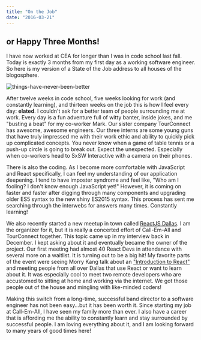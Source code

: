 ```yaml
---
title: "On the Job"
date: "2016-03-21"
---
```


## or Happy Three Months!

I have now worked at CEA for longer than I was in code school last fall. Today is exactly 3 months from my first day as a working software engineer. So here is my version of a State of the Job address to all houses of the blogosphere.

![things-have-never-been-better](http://res.cloudinary.com/drumsensei/image/upload/v1515869678/this.setstate_qjrkcm.gif)

After twelve weeks in code school, five weeks looking for work (and constantly learning), and thirteen weeks on the job this is how I feel every day: **elated**. I couldn't ask for a better team of people surrounding me at work. Every day is a fun adventure full of witty banter, inside jokes, and me "busting a beat" for my co-worker Mark. Our sister company TourConnect has awesome, awesome engineers. Our three interns are some young guns that have truly impressed me with their work ethic and ability to quickly pick up complicated concepts. You never know when a game of table tennis or a push-up circle is going to break out. Expect the unexpected. Especially when co-workers head to SxSW Interactive with a camera on their phones.

There is also the coding. As I become more comfortable with JavaScript and React specifically, I can feel my understanding of our application deepening. I tend to have imposter syndrome and feel like, "Who am I fooling? I don't know enough JavaScript yet!" However, it is coming on faster and faster after digging through many components and upgrading older ES5 syntax to the new shiny ES2015 syntax. This process has sent me searching through the interwebs for answers many times. Constantly learning!

We also recently started a new meetup in town called [ReactJS Dallas](http://www.meetup.com/ReactJS-Dallas/). I am the organizer for it, but it is really a concerted effort of Call-Em-All and TourConnect together. This topic came up in my interview back in December. I kept asking about it and eventually became the owner of the project. Our first meeting had almost 40 React Devs in attendance with several more on a waitlist. It is turning out to be a big hit! My favorite parts of the event were seeing Morry Kang talk about an ["Introduction to React"](http://www.meetup.com/ReactJS-Dallas/events/228784181/) and meeting people from all over Dallas that use React or want to learn about it. It was especially cool to meet two remote developers who are accustomed to sitting at home and working via the internet. We got those people out of the house and mingling with like-minded coders!

Making this switch from a long-time, successful band director to a software engineer has not been easy…but it has been worth it. Since starting my job at Call-Em-All, I have seen my family more than ever. I also have a career that is affording me the ability to constantly learn and stay surrounded by successful people. I am loving everything about it, and I am looking forward to many years of good times here!
